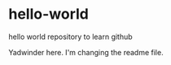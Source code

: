# hello-world
hello world repository to learn github

Yadwinder here. I'm changing the readme file.
